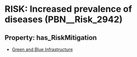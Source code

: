 # RISK: __Increased prevalence of diseases__ (PBN__Risk_2942)

## Property: has_RiskMitigation

* [Green and Blue Infrastructure](PBN__Mitigation_1144)


